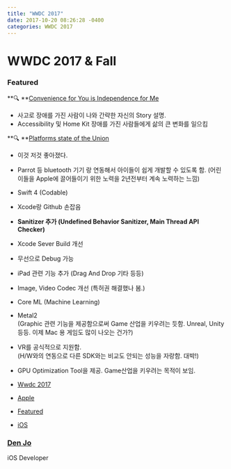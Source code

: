 ```yaml
---
title: "WWDC 2017"
date: 2017-10-20 08:26:28 -0400
categories: WWDC 2017
---
```



# WWDC 2017 & Fall

### Featured

**🔍 **[Convenience for You is Independence for
Me](https://developer.apple.com/videos/play/wwdc2017/110)

* 사고로 장애를 가진 사람이 나와 간략한 자신의 Story 설명.
* Accessibility 및 Home Kit 장애를 가진 사람들에게 삶의 큰 변화를 일으킴

**🔍 **[Platforms state of the
Union](https://developer.apple.com/videos/play/wwdc2017/102/)

* 이것 저것 좋아졌다.
* Parrot 등 bluetooth 기기 랑 연동해서 아이들이 쉽게 개발할 수 있도록 함. (어린이들을 Apple에 끌어들이기 위한 노력을
2년전부터 계속 노력하는 느낌)
* Swift 4 (Codable)
* Xcode랑 Github 손잡음
* **Sanitizer 추가 (Undefined Behavior Sanitizer, Main Thread API Checker)**
* Xcode Sever Build 개선
* 무선으로 Debug 가능
* iPad 관련 기능 추가 (Drag And Drop 기타 등등)
* Image, Video Codec 개선 (특허권 해결했나 봄.)
* Core ML (Machine Learning)
* Metal2<br> (Graphic 관련 기능을 제공함으로써 Game 산업을 키우려는 듯함. Unreal, Unity등등. 이제 Mac 용
게임도 많이 나오는 건가?)
* VR를 공식적으로 지원함. <br> (H/W와의 연동으로 다른 SDK와는 비교도 안되는 성능을 자랑함. 대박!)
* GPU Optimization Tool을 제공. Game산업을 키우려는 목적이 보임.

* [Wwdc 2017](https://medium.com/tag/wwdc-2017?source=post)
* [Apple](https://medium.com/tag/apple?source=post)
* [Featured](https://medium.com/tag/featured?source=post)
* [iOS](https://medium.com/tag/ios?source=post)

### [Den Jo](https://medium.com/@nilotic2)

iOS Developer
